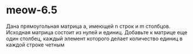 # meow-6.5
Дана прямоугольная матрица a, имеющей n строк и m столбцов. Исходная матрица состоит из нулей и единиц. Добавьте к матрице еще один столбец, каждый элемент которого делает количество единиц в каждой строке четным
